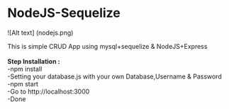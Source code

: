 # NodeJS-Sequelize

![Alt text] (nodejs.png)

This is simple CRUD App using mysql+sequelize & NodeJS+Express<br>
<br>
<b>Step Installation :</b> <br>
-npm install <br>
-Setting your database.js with your own Database,Username & Password<br>
-npm start <br>
-Go to http://localhost:3000 <br>
-Done<br>
